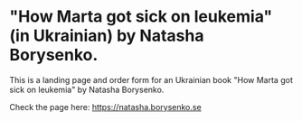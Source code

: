 # "How Marta got sick on leukemia" (in Ukrainian) by Natasha Borysenko.
This is a landing page and order form for an Ukrainian book "How Marta got sick on leukemia" by Natasha Borysenko.

Check the page here: https://natasha.borysenko.se
